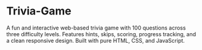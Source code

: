 # Trivia-Game
A fun and interactive web-based trivia game with 100 questions across three difficulty levels. Features hints, skips, scoring, progress tracking, and a clean responsive design. Built with pure HTML, CSS, and JavaScript.
